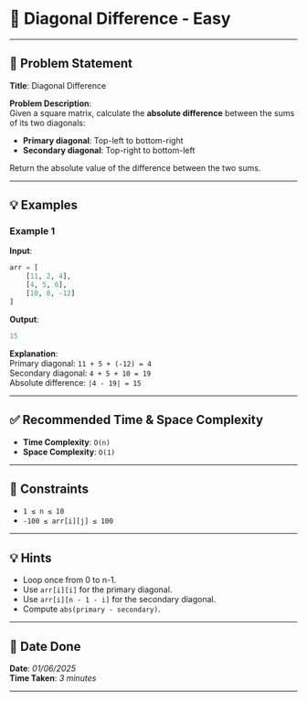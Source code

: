 
# 🧮 Diagonal Difference - Easy

---

## 📌 Problem Statement

**Title**: Diagonal Difference

**Problem Description**:  
Given a square matrix, calculate the **absolute difference** between the sums of its two diagonals:

- **Primary diagonal**: Top-left to bottom-right  
- **Secondary diagonal**: Top-right to bottom-left  

Return the absolute value of the difference between the two sums.

---

## 💡 Examples

### Example 1  
**Input**:
```python
arr = [
    [11, 2, 4],
    [4, 5, 6],
    [10, 8, -12]
]
```

**Output**:
```python
15
```

**Explanation**:  
Primary diagonal: `11 + 5 + (-12) = 4`  
Secondary diagonal: `4 + 5 + 10 = 19`  
Absolute difference: `|4 - 19| = 15`

---

## ✅ Recommended Time & Space Complexity

- **Time Complexity**: `O(n)`  
- **Space Complexity**: `O(1)`

---

## 📎 Constraints

- `1 ≤ n ≤ 10`  
- `-100 ≤ arr[i][j] ≤ 100`

---

## 💡 Hints

- Loop once from 0 to n-1.
- Use `arr[i][i]` for the primary diagonal.
- Use `arr[i][n - 1 - i]` for the secondary diagonal.
- Compute `abs(primary - secondary)`.

---

## 📅 Date Done

**Date**: *01/06/2025*  
**Time Taken**: *3 minutes*

---